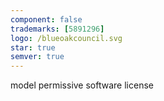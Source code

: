 ```yaml
---
component: false
trademarks: [5891296]
logo: /blueoakcouncil.svg
star: true
semver: true
---
```


model permissive software license
